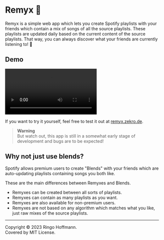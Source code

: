 # Remyx 🎵

Remyx is a simple web app which lets you create Spotify playlists with your friends which contain a mix of songs of all the source playlists. These playlists are updated daily based on the current content of the source playlists. That way, you can always discover what your friends are currently listening to! 🎵

## Demo

<video src="https://user-images.githubusercontent.com/16734205/230168003-1f50e6ad-a77b-4de7-a732-314b0a8dfd8d.mp4"></video>

If you want to try it yourself, feel free to test it out at [remyx.zekro.de](https://remyx.zekro.de).

> **Warning**  
> But watch out, this app is still in a somewhat early stage of development and bugs are to be expected!

## Why not just use blends?

Spotify allows premium users to create "Blends" with your friends which are auto-updating playlists containing songs you both like.

These are the main differences between Remyxes and Blends.
- Remyxes can be created between all sorts of playlists.
- Remyxes can contain as many playlists as you want.
- Remyxes are also available for non-premium users.
- Remyxes are not based on any algorithm which matches what you like, just raw mixes of the source playlists.

---

Copyright © 2023 Ringo Hoffmann.  
Covered by MIT License.
